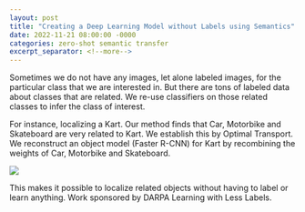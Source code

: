 ```yaml
---
layout: post
title: "Creating a Deep Learning Model without Labels using Semantics"
date: 2022-11-21 08:00:00 -0000
categories: zero-shot semantic transfer
excerpt_separator: <!--more-->
---
```


Sometimes we do not have any images, let alone labeled images, for the particular class that we are interested in.
But there are tons of labeled data about classes that are related.
We re-use classifiers on those related classes to infer the class of interest.

For instance, localizing a Kart.
Our method finds that Car, Motorbike and Skateboard are very related to Kart.
We establish this by Optimal Transport.
We reconstruct an object model (Faster R-CNN) for Kart by recombining the weights of Car, Motorbike and Skateboard.

<img src="https://gertjanburghouts.github.io/pictures/zero-shot-object-detection-v2.jpg">

This makes it possible to localize related objects without having to label or learn anything.
Work sponsored by DARPA Learning with Less Labels. 
 
